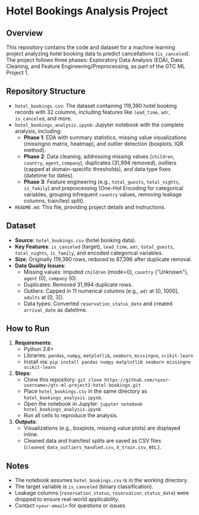 # Hotel Bookings Analysis Project

## Overview
This repository contains the code and dataset for a machine learning project analyzing hotel booking data to predict cancellations (`is_canceled`). The project follows three phases: Exploratory Data Analysis (EDA), Data Cleaning, and Feature Engineering/Preprocessing, as part of the GTC ML Project 1.

## Repository Structure
- `hotel_bookings.csv`: The dataset containing 119,390 hotel booking records with 32 columns, including features like `lead_time`, `adr`, `is_canceled`, and more.
- `hotel_bookings_analysis.ipynb`: Jupyter notebook with the complete analysis, including:
  - **Phase 1**: EDA with summary statistics, missing value visualizations (missingno matrix, heatmap), and outlier detection (boxplots, IQR method).
  - **Phase 2**: Data cleaning, addressing missing values (`children`, `country`, `agent`, `company`), duplicates (31,994 removed), outliers (capped at domain-specific thresholds), and data type fixes (datetime for dates).
  - **Phase 3**: Feature engineering (e.g., `total_guests`, `total_nights`, `is_family`) and preprocessing (One-Hot Encoding for categorical variables, grouping infrequent `country` values, removing leakage columns, train/test split).
- `README.md`: This file, providing project details and instructions.

## Dataset
- **Source**: `hotel_bookings.csv` (hotel booking data).
- **Key Features**: `is_canceled` (target), `lead_time`, `adr`, `total_guests`, `total_nights`, `is_family`, and encoded categorical variables.
- **Size**: Originally 119,390 rows, reduced to 87,396 after duplicate removal.
- **Data Quality Issues**:
  - Missing values: Imputed `children` (mode=0), `country` ("Unknown"), `agent` (0), `company` (0).
  - Duplicates: Removed 31,994 duplicate rows.
  - Outliers: Capped in 11 numerical columns (e.g., `adr` at [0, 1000], `adults` at [0, 3]).
  - Data types: Converted `reservation_status_date` and created `arrival_date` as datetime.

## How to Run
1. **Requirements**:
   - Python 3.8+
   - Libraries: `pandas`, `numpy`, `matplotlib`, `seaborn`, `missingno`, `scikit-learn`
   - Install via: `pip install pandas numpy matplotlib seaborn missingno scikit-learn`
2. **Steps**:
   - Clone this repository: `git clone https://github.com/<your-username>/gtc-ml-project1-hotel-bookings.git`
   - Place `hotel_bookings.csv` in the same directory as `hotel_bookings_analysis.ipynb`.
   - Open the notebook in Jupyter: `jupyter notebook hotel_bookings_analysis.ipynb`
   - Run all cells to reproduce the analysis.
3. **Outputs**:
   - Visualizations (e.g., boxplots, missing value plots) are displayed inline.
   - Cleaned data and train/test splits are saved as CSV files (`cleaned_data_outliers_handled.csv`, `X_train.csv`, etc.).

## Notes
- The notebook assumes `hotel_bookings.csv` is in the working directory.
- The target variable is `is_canceled` (binary classification).
- Leakage columns (`reservation_status`, `reservation_status_date`) were dropped to ensure real-world applicability.
- Contact `<your-email>` for questions or issues.
